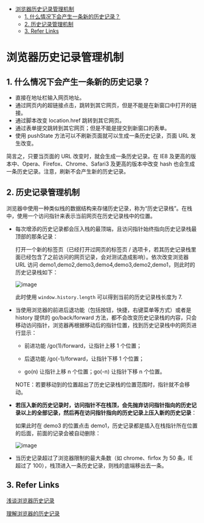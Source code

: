 - [浏览器历史记录管理机制](#)
  - [1. 什么情况下会产生一条新的历史记录？](#1)
  - [2. 历史记录管理机制](#2)
  - [3. Refer Links](#3-refer-links)

# 浏览器历史记录管理机制

## 1. 什么情况下会产生一条新的历史记录？

- 直接在地址栏输入网页地址。
- 通过网页内的超链接点击，跳转到其它网页，但是不能是在新窗口中打开的链接。
- 通过脚本改变 location.href 跳转到其它网页。
- 通过表单提交跳转到其它网页；但是不能是提交到新窗口的表单。
- 使用 pushState 方法可以不刷新页面就可以生成一条历史记录，页面 URL 发生改变。

简言之，只要当页面的 URL 改变时，就会生成一条历史记录。在 IE8 及更高的版本中、Opera、Firefox、Chrome、Safari3 及更高的版本中改变 hash 也会生成一条历史记录。注意，刷新不会产生新的历史记录。

## 2. 历史记录管理机制

浏览器中使用一种类似栈的数据结构来存储历史记录，称为“历史记录栈”。在栈中，使用一个访问指针来表示当前网页在历史记录栈中的位置。
- 每次增添的历史记录都会压入栈的最顶端，且访问指针始终指向历史记录栈最顶部的那条记录：

  打开一个新的标签页（已经打开过网页的标签页 / 选项卡，若其历史记录栈里面已经包含了之前访问的网页记录，会对测试造成影响）。依次改变浏览器 URL 访问 demo1,demo2,demo3,demo4,demo3,demo2,demo1，则此时的历史记录栈如下：

  ![image](http://img.cdn.firejq.com/jpg/2017/12/13/8ac9cadfc1f2a9826fd4f8723167f16d.jpg)

  此时使用 `window.history.length` 可以得到当前的历史记录栈长度为 7.

- 当使用浏览器的前进后退功能（包括按钮，快捷，右键菜单等方式）或者是 history 提供的 go/back/forward 方法，都不会改变历史记录栈的内容，只会移动访问指针，浏览器再根据移动后的指针位置，找到历史记录栈中的网页进行显示：

  - 前进功能 /go(1)/forward，让指针上移 1 个位置；

  - 后退功能 /go(-1)/forward，让指针下移 1 个位置；

  - go(n) 让指针上移 n 个位置；go(-n) 让指针下移 n 个位置。

  NOTE：若要移动到的位置超出了历史记录栈的位置范围时，指针就不会移动。

- **若压入新的历史记录时，访问指针不在栈顶，会先抛弃访问指针指向的历史记录以上的全部记录，然后再在访问指针指向的历史记录上压入新的历史记录**：

  如果此时在 demo3 的位置点击 demo1，历史记录都是插入在栈指针所在位置的后面，前面的记录会被自动删除：

  ![image](http://img.cdn.firejq.com/jpg/2017/12/13/795bfe7a80a108508fefcab1e0fb0273.jpg)

- 当历史记录超过了浏览器限制的最大条数（如 chrome、firfox 为 50 条，IE 超过了 100），栈顶进入一条历史记录，则栈的底端移出去一条。

## 3. Refer Links

[浅谈浏览器历史记录](https://x-front-team.github.io/2016/11/28/%E6%B5%85%E8%B0%88%E6%B5%8F%E8%A7%88%E5%99%A8%E5%8E%86%E5%8F%B2%E8%AE%B0%E5%BD%95/)

[理解浏览器的历史记录](http://www.daxueit.com/article/14768.html)